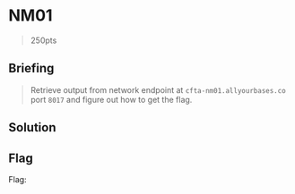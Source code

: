 # NM01
> 250pts

## Briefing
> Retrieve output from network endpoint at `cfta-nm01.allyourbases.co` port `8017` and figure out how to get the flag.

## Solution


## Flag
Flag: ` `

